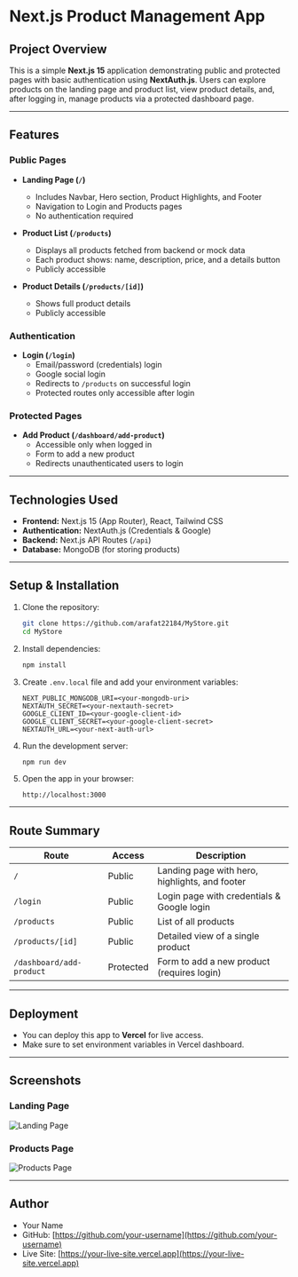 # Next.js Product Management App

## Project Overview

This is a simple **Next.js 15** application demonstrating public and protected pages with basic authentication using **NextAuth.js**. Users can explore products on the landing page and product list, view product details, and, after logging in, manage products via a protected dashboard page.

---

## Features

### Public Pages

- **Landing Page (`/`)**

  - Includes Navbar, Hero section, Product Highlights, and Footer
  - Navigation to Login and Products pages
  - No authentication required

- **Product List (`/products`)**

  - Displays all products fetched from backend or mock data
  - Each product shows: name, description, price, and a details button
  - Publicly accessible

- **Product Details (`/products/[id]`)**
  - Shows full product details
  - Publicly accessible

### Authentication

- **Login (`/login`)**
  - Email/password (credentials) login
  - Google social login
  - Redirects to `/products` on successful login
  - Protected routes only accessible after login

### Protected Pages

- **Add Product (`/dashboard/add-product`)**
  - Accessible only when logged in
  - Form to add a new product
  - Redirects unauthenticated users to login

---

## Technologies Used

- **Frontend:** Next.js 15 (App Router), React, Tailwind CSS
- **Authentication:** NextAuth.js (Credentials & Google)
- **Backend:** Next.js API Routes (`/api`)
- **Database:** MongoDB (for storing products)

---

## Setup & Installation

1. Clone the repository:

   ```bash
   git clone https://github.com/arafat22184/MyStore.git
   cd MyStore
   ```

2. Install dependencies:

   ```bash
   npm install
   ```

3. Create `.env.local` file and add your environment variables:

   ```env
   NEXT_PUBLIC_MONGODB_URI=<your-mongodb-uri>
   NEXTAUTH_SECRET=<your-nextauth-secret>
   GOOGLE_CLIENT_ID=<your-google-client-id>
   GOOGLE_CLIENT_SECRET=<your-google-client-secret>
   NEXTAUTH_URL=<your-next-auth-url>
   ```

4. Run the development server:

   ```bash
   npm run dev
   ```

5. Open the app in your browser:
   ```
   http://localhost:3000
   ```

---

## Route Summary

| Route                    | Access    | Description                                    |
| ------------------------ | --------- | ---------------------------------------------- |
| `/`                      | Public    | Landing page with hero, highlights, and footer |
| `/login`                 | Public    | Login page with credentials & Google login     |
| `/products`              | Public    | List of all products                           |
| `/products/[id]`         | Public    | Detailed view of a single product              |
| `/dashboard/add-product` | Protected | Form to add a new product (requires login)     |

---

## Deployment

- You can deploy this app to **Vercel** for live access.
- Make sure to set environment variables in Vercel dashboard.

---

## Screenshots

### Landing Page

![Landing Page](https://i.ibb.co.com/5WMZhqxH/homepage.png)

### Products Page

![Products Page](https://i.ibb.co.com/bwdBfjT/products-Page.png)

---

## Author

- Your Name
- GitHub: [https://github.com/your-username](https://github.com/your-username)
- Live Site: [https://your-live-site.vercel.app](https://your-live-site.vercel.app)
